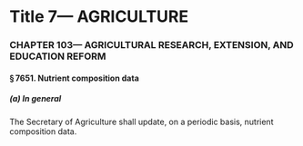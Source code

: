 
# Title 7— AGRICULTURE
### CHAPTER 103— AGRICULTURAL RESEARCH, EXTENSION, AND EDUCATION REFORM
#### § 7651. Nutrient composition data
##### (a) In general

The Secretary of Agriculture shall update, on a periodic basis, nutrient composition data.
